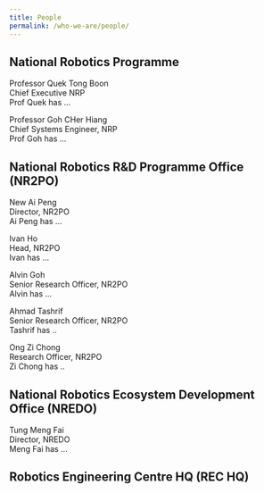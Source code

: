 ```yaml
---
title: People
permalink: /who-we-are/people/
---
```

## National Robotics Programme
Professor Quek Tong Boon  
Chief Executive NRP  
Prof Quek has ...  
  
Professor Goh CHer Hiang  
Chief Systems Engineer, NRP  
Prof Goh has ...  

## National Robotics R&D Programme Office (NR2PO)
New Ai Peng  
Director, NR2PO  
Ai Peng has ...  

Ivan Ho  
Head, NR2PO  
Ivan has ...  
  
Alvin Goh  
Senior Research Officer, NR2PO  
Alvin has ...  
  
Ahmad Tashrif  
Senior Research Officer, NR2PO  
Tashrif has ..  
  
Ong Zi Chong  
Research Officer, NR2PO  
Zi Chong has ..  
  
## National Robotics Ecosystem Development Office (NREDO)
Tung Meng Fai  
Director, NREDO  
Meng Fai has ...  
  
## Robotics Engineering Centre HQ (REC HQ)
